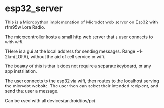 # esp32_server


This is a Micropython implemenation of  Microdot web server on Esp32 with rfm95w Lora Radio. 

The microcontroller hosts a small http web server that a user connects to with wifi. 

THere is a gui at the local address for sending messages. Range ~1-2km(LORA), without the aid of cell service or wifi.



The beauty of this is that it does not require a separate keyboard, or any app installation.

The user connects to the esp32 via wifi, then routes to the localhost serving the microdot website. The user then can select their intended recipient, and send that user a message. 

Can be used with all devices(android/ios/pc)

